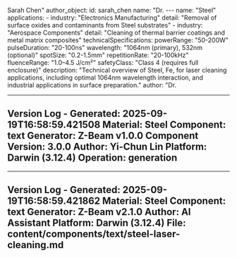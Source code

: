 Sarah Chen" author_object: id: sarah_chen name: "Dr. --- name: "Steel" applications: - industry: "Electronics Manufacturing" detail: "Removal of surface oxides and contaminants from Steel substrates" - industry: "Aerospace Components" detail: "Cleaning of thermal barrier coatings and metal matrix composites" technicalSpecifications: powerRange: "50-200W" pulseDuration: "20-100ns" wavelength: "1064nm (primary), 532nm (optional)" spotSize: "0.2-1.5mm" repetitionRate: "20-100kHz" fluenceRange: "1.0–4.5 J/cm²" safetyClass: "Class 4 (requires full enclosure)" description: "Technical overview of Steel, Fe, for laser cleaning applications, including optimal 1064nm wavelength interaction, and industrial applications in surface preparation." author: "Dr.

---
Version Log - Generated: 2025-09-19T16:58:59.421508
Material: Steel
Component: text
Generator: Z-Beam v1.0.0
Component Version: 3.0.0
Author: Yi-Chun Lin
Platform: Darwin (3.12.4)
Operation: generation
---

---
Version Log - Generated: 2025-09-19T16:58:59.421862
Material: Steel
Component: text
Generator: Z-Beam v2.1.0
Author: AI Assistant
Platform: Darwin (3.12.4)
File: content/components/text/steel-laser-cleaning.md
---